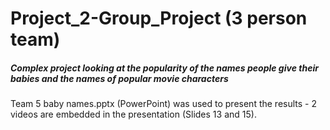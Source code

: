 # Project_2-Group_Project (3 person team)
##### Complex project looking at the popularity of the names people give their babies and the names of popular movie characters
Team 5 baby names.pptx (PowerPoint) was used to present the results - 2 videos are embedded in the presentation (Slides 13 and 15).
